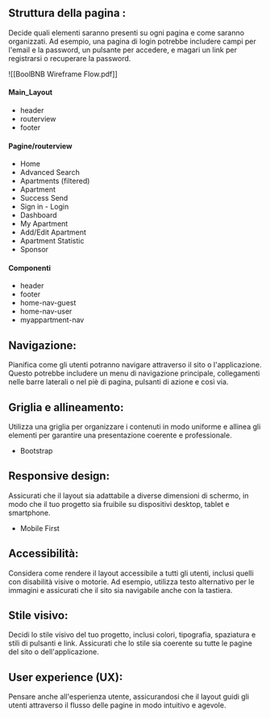 ## Struttura della pagina :
  Decide quali elementi saranno presenti su ogni pagina e come saranno organizzati. Ad esempio, una pagina di login potrebbe includere campi per l'email e la password, un pulsante per accedere, e magari un link per registrarsi o recuperare la password.

![[BoolBNB Wireframe Flow.pdf]]

#### Main_Layout
- header
- routerview
- footer

#### Pagine/routerview
- Home
- Advanced Search
- Apartments (filtered)
-  Apartment
- Success Send
- Sign in - Login
- Dashboard 
- My Apartment
- Add/Edit Apartment
- Apartment Statistic
- Sponsor

#### Componenti
- header
- footer
- home-nav-guest
- home-nav-user
- myappartment-nav



## Navigazione:
Pianifica come gli utenti potranno navigare attraverso il sito o l'applicazione. Questo potrebbe includere un menu di navigazione principale, collegamenti nelle barre laterali o nel piè di pagina, pulsanti di azione e così via.
    
## Griglia e allineamento:
Utilizza una griglia per organizzare i contenuti in modo uniforme e allinea gli elementi per garantire una presentazione coerente e professionale.

- Bootstrap
    
## Responsive design:
Assicurati che il layout sia adattabile a diverse dimensioni di schermo, in modo che il tuo progetto sia fruibile su dispositivi desktop, tablet e smartphone.

- Mobile First
## Accessibilità:
Considera come rendere il layout accessibile a tutti gli utenti, inclusi quelli con disabilità visive o motorie. Ad esempio, utilizza testo alternativo per le immagini e assicurati che il sito sia navigabile anche con la tastiera.
    
## Stile visivo:
Decidi lo stile visivo del tuo progetto, inclusi colori, tipografia, spaziatura e stili di pulsanti e link. Assicurati che lo stile sia coerente su tutte le pagine del sito o dell'applicazione.
    
## User experience (UX):
Pensare anche all'esperienza utente, assicurandosi che il layout guidi gli utenti attraverso il flusso delle pagine in modo intuitivo e agevole.